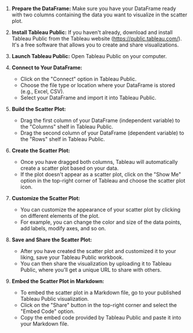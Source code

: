 
1. **Prepare the DataFrame:**
   Make sure you have your DataFrame ready with two columns containing the data you want to visualize in the scatter plot.

2. **Install Tableau Public:**
   If you haven't already, download and install Tableau Public from the Tableau website (https://public.tableau.com/). It's a free software that allows you to create and share visualizations.

3. **Launch Tableau Public:**
   Open Tableau Public on your computer.

4. **Connect to Your DataFrame:**
   - Click on the "Connect" option in Tableau Public.
   - Choose the file type or location where your DataFrame is stored (e.g., Excel, CSV).
   - Select your DataFrame and import it into Tableau Public.

5. **Build the Scatter Plot:**
   - Drag the first column of your DataFrame (independent variable) to the "Columns" shelf in Tableau Public.
   - Drag the second column of your DataFrame (dependent variable) to the "Rows" shelf in Tableau Public.

6. **Create the Scatter Plot:**
   - Once you have dragged both columns, Tableau will automatically create a scatter plot based on your data.
   - If the plot doesn't appear as a scatter plot, click on the "Show Me" option in the top-right corner of Tableau and choose the scatter plot icon.

7. **Customize the Scatter Plot:**
   - You can customize the appearance of your scatter plot by clicking on different elements of the plot.
   - For example, you can change the color and size of the data points, add labels, modify axes, and so on.

8. **Save and Share the Scatter Plot:**
   - After you have created the scatter plot and customized it to your liking, save your Tableau Public workbook.
   - You can then share the visualization by uploading it to Tableau Public, where you'll get a unique URL to share with others.

9. **Embed the Scatter Plot in Markdown:**
   - To embed the scatter plot in a Markdown file, go to your published Tableau Public visualization.
   - Click on the "Share" button in the top-right corner and select the "Embed Code" option.
   - Copy the embed code provided by Tableau Public and paste it into your Markdown file.


